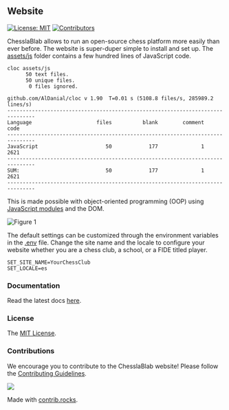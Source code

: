 ## Website

[![License: MIT](https://img.shields.io/badge/License-MIT-blue.svg)](https://www.gnu.org/licenses/gpl-3.0)
[![Contributors](https://img.shields.io/github/contributors/chesslablab/website)](https://github.com/chesslablab/website/graphs/contributors)

ChesslaBlab allows to run an open-source chess platform more easily than ever before. The website is super-duper simple to install and set up. The [assets/js](https://github.com/chesslablab/website/tree/main/assets/js) folder contains a few hundred lines of JavaScript code.

```text
cloc assets/js
      50 text files.
      50 unique files.                              
       0 files ignored.

github.com/AlDanial/cloc v 1.90  T=0.01 s (5108.8 files/s, 285989.2 lines/s)
-------------------------------------------------------------------------------
Language                     files          blank        comment           code
-------------------------------------------------------------------------------
JavaScript                      50            177              1           2621
-------------------------------------------------------------------------------
SUM:                            50            177              1           2621
-------------------------------------------------------------------------------
```

This is made possible with object-oriented programming (OOP) using [JavaScript modules](https://developer.mozilla.org/en-US/docs/Web/JavaScript/Guide/Modules) and the DOM.

![Figure 1](https://raw.githubusercontent.com/chesslablab/website/main/docs/featured_animation.gif)

The default settings can be customized through the environment variables in the [.env](https://github.com/chesslablab/website/blob/main/.env.example) file. Change the site name and the locale to configure your website whether you are a chess club, a school, or a FIDE titled player.

```text
SET_SITE_NAME=YourChessClub
SET_LOCALE=es
```

### Documentation

Read the latest docs [here](https://website.chesslablab.org).

### License

The [MIT License](https://github.com/chesslablab/website/blob/master/LICENSE).

### Contributions

We encourage you to contribute to the ChesslaBlab website! Please follow the [Contributing Guidelines](https://github.com/chesslablab/website/blob/master/CONTRIBUTING.md).

<a href="https://github.com/chesslablab/website/graphs/contributors">
  <img src="https://contrib.rocks/image?repo=chesslablab/website" />
</a>

Made with [contrib.rocks](https://contrib.rocks).

